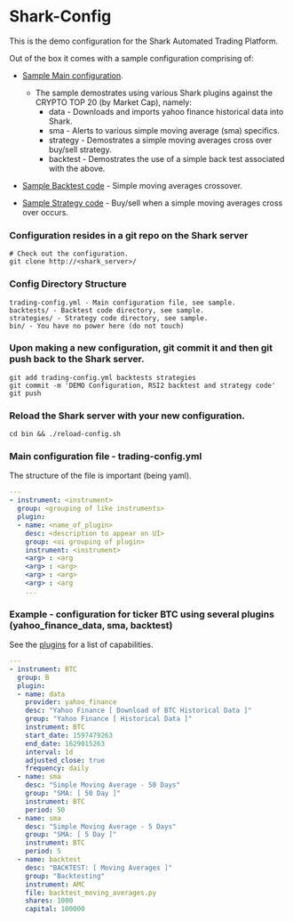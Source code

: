# Shark-Config

This is the demo configuration for the Shark Automated Trading Platform.

Out of the box it comes with a sample configuration comprising of:

* [Sample Main configuration](https://github.com/danielneil/Shark-Config/blob/master/trading-config.yml).
    * The sample demostrates using various Shark plugins against the CRYPTO TOP 20 (by Market Cap), namely: 
        * data - Downloads and imports yahoo finance historical data into Shark.
        * sma - Alerts to various simple moving average (sma) specifics.
        * strategy - Demostrates a simple moving averages cross over buy/sell strategy. 
        * backtest - Demostrates the use of a simple back test associated with the above.  
 
* [Sample Backtest code](https://github.com/danielneil/Shark-Config/blob/master/backtests/backtest_moving_averages.py) - Simple moving averages crossover.
* [Sample Strategy code](https://github.com/danielneil/Shark-Config/blob/master/strategies/moving_averages.py) - Buy/sell when a simple moving averages cross over occurs.

### Configuration resides in a git repo on the Shark server
```
# Check out the configuration.
git clone http://<shark_server>/
```
### Config Directory Structure
```
trading-config.yml - Main configuration file, see sample.
backtests/ - Backtest code directory, see sample.
strategies/ - Strategy code directory, see sample.
bin/ - You have no power here (do not touch)
```
### Upon making a new configuration, git commit it and then git push back to the Shark server.
```
git add trading-config.yml backtests strategies
git commit -m 'DEMO Configuration, RSI2 backtest and strategy code'
git push
```
### Reload the Shark server with your new configuration.
```
cd bin && ./reload-config.sh
```
### Main configuration file - trading-config.yml

The structure of the file is important (being yaml).

```yaml
---
- instrument: <instrument>
  group: <grouping of like instruments>
  plugin:
  - name: <name_of_plugin>
    desc: <description to appear on UI>
    group: <ui grouping of plugin>
    instrument: <instrument>
    <arg> : <arg
    <arg> : <arg>
    <arg> : <arg>
    <arg> : <arg
    ...
```

### Example - configuration for ticker BTC using several plugins (yahoo_finance_data, sma, backtest)

See the [plugins](https://github.com/danielneil/Shark/blob/main/doc/README.PLUGINS.md) for a list of capabilities.

```yaml
---
- instrument: BTC
  group: B
  plugin:
  - name: data
    provider: yahoo_finance
    desc: "Yahoo Finance [ Download of BTC Historical Data ]"
    group: "Yahoo Finance [ Historical Data ]"
    instrument: BTC
    start_date: 1597479263
    end_date: 1629015263
    interval: 1d
    adjusted_close: true
    frequency: daily
  - name: sma
    desc: "Simple Moving Average - 50 Days"
    group: "SMA: [ 50 Day ]"
    instrument: BTC
    period: 50
  - name: sma
    desc: "Simple Moving Average - 5 Days"
    group: "SMA: [ 5 Day ]"
    instrument: BTC
    period: 5
  - name: backtest
    desc: "BACKTEST: [ Moving Averages ]"
    group: "Backtesting"
    instrument: AMC
    file: backtest_moving_averages.py
    shares: 1000
    capital: 100000
```
